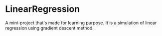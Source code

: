 # LinearRegression
A mini-project that's made for learning purpose. It is a simulation of linear regression using gradient descent method. 
